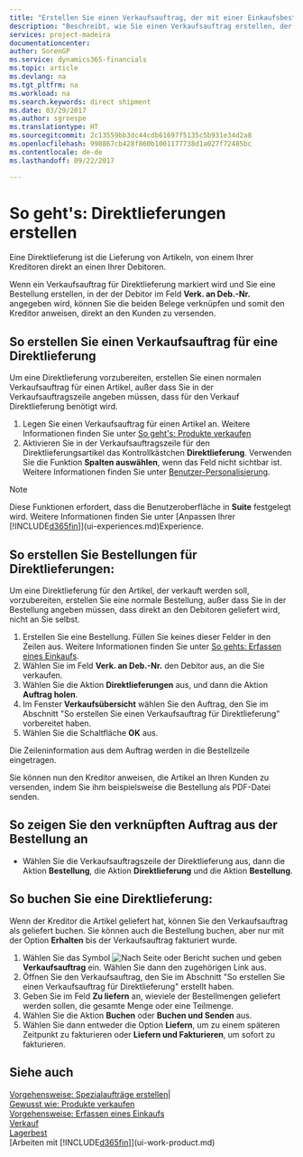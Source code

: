 ```yaml
---
title: "Erstellen Sie einen Verkaufsauftrag, der mit einer Einkaufsbestellung für eine direkte Lieferung verknüpft ist| Microsoft Docs"
description: "Beschreibt, wie Sie einen Verkaufsauftrag erstellen, der mit einer Bestellung verknüpft ist, um sicherzustellen, dass die Artikel vom Kreditor direkt an den Debitor versendet werden"
services: project-madeira
documentationcenter: 
author: SorenGP
ms.service: dynamics365-financials
ms.topic: article
ms.devlang: na
ms.tgt_pltfrm: na
ms.workload: na
ms.search.keywords: direct shipment
ms.date: 03/29/2017
ms.author: sgroespe
ms.translationtype: HT
ms.sourcegitcommit: 2c13559bb3dc44cdb61697f5135c5b931e34d2a8
ms.openlocfilehash: 990867cb428f860b1001177738d1a027f72485bc
ms.contentlocale: de-de
ms.lasthandoff: 09/22/2017

---
```

# <a name="how-to-make-drop-shipments"></a>So geht's: Direktlieferungen erstellen
Eine Direktlieferung ist die Lieferung von Artikeln, von einem Ihrer Kreditoren direkt an einen Ihrer Debitoren.

Wenn ein Verkaufsauftrag für Direktlieferung markiert wird und Sie eine Bestellung erstellen, in der der Debitor im Feld **Verk. an Deb.-Nr.** angegeben wird, können Sie die beiden Belege verknüpfen und somit den Kreditor anweisen, direkt an den Kunden zu versenden.

## <a name="to-create-a-sales-order-for-drop-shipment"></a>So erstellen Sie einen Verkaufsauftrag für eine Direktlieferung
Um eine Direktlieferung vorzubereiten, erstellen Sie einen normalen Verkaufsauftrag für einen Artikel, außer dass Sie in der Verkaufsauftragszeile angeben müssen, dass für den Verkauf Direktlieferung benötigt wird.

1. Legen Sie einen Verkaufsauftrag für einen Artikel an. Weitere Informationen finden Sie unter [So geht's: Produkte verkaufen](sales-how-sell-products.md)
2. Aktivieren Sie in der Verkaufsauftragszeile für den Direktlieferungsartikel das Kontrollkästchen **Direktlieferung**. Verwenden Sie die Funktion **Spalten auswählen**, wenn das Feld nicht sichtbar ist. Weitere Informationen finden Sie unter [Benutzer-Personalisierung](ui-user-personalization.md).

> [!NOTE]  
>   Diese Funktionen erfordert, dass die Benutzeroberfläche in **Suite** festgelegt wird. Weitere Informationen finden Sie unter [Anpassen Ihrer [!INCLUDE[d365fin](includes/d365fin_md.md)]](ui-experiences.md)Experience.

## <a name="to-create-the-purchase-order-for-drop-shipment"></a>So erstellen Sie Bestellungen für Direktlieferungen:
Um eine Direktlieferung für den Artikel, der verkauft werden soll, vorzubereiten, erstellen Sie eine normale Bestellung, außer dass Sie in der Bestellung angeben müssen, dass direkt an den Debitoren geliefert wird, nicht an Sie selbst.

1. Erstellen Sie eine Bestellung. Füllen Sie keines dieser Felder in den Zeilen aus. Weitere Informationen finden Sie unter [So gehts: Erfassen eines Einkaufs](purchasing-how-record-purchases.md).
2. Wählen Sie im Feld **Verk. an Deb.-Nr.** den Debitor aus, an die Sie verkaufen.
3. Wählen Sie die Aktion **Direktlieferungen** aus, und dann die Aktion **Auftrag holen**.
4. Im Fenster **Verkaufsübersicht** wählen Sie den Auftrag, den Sie im Abschnitt "So erstellen Sie einen Verkaufsauftrag für Direktlieferung" vorbereitet haben.
5. Wählen Sie die Schaltfläche **OK** aus.

Die Zeileninformation aus dem Auftrag werden in die Bestellzeile eingetragen.

Sie können nun den Kreditor anweisen, die Artikel an Ihren Kunden zu versenden, indem Sie ihm beispielsweise die Bestellung als PDF-Datei senden.     

## <a name="to-view-the-linked-purchase-order-from-the-sales-order"></a>So zeigen Sie den verknüpften Auftrag aus der Bestellung an
* Wählen Sie die Verkaufsauftragszeile der Direktlieferung aus, dann die Aktion **Bestellung**, die Aktion **Direktlieferung** und die Aktion **Bestellung**.

## <a name="to-post-a-drop-shipment"></a>So buchen Sie eine Direktlieferung:
Wenn der Kreditor die Artikel geliefert hat, können Sie den Verkaufsauftrag als geliefert buchen. Sie können auch die Bestellung buchen, aber nur mit der Option **Erhalten** bis der Verkaufsauftrag fakturiert wurde.

1. Wählen Sie das Symbol ![Nach Seite oder Bericht suchen](media/ui-search/search_small.png "Nach Seite oder Bericht suchen") und geben **Verkaufsauftrag** ein. Wählen Sie dann den zugehörigen Link aus.
2. Öffnen Sie den Verkaufsauftrag, den Sie im Abschnitt "So erstellen Sie einen Verkaufsauftrag für Direktlieferung" erstellt haben.
3. Geben Sie im Feld **Zu liefern** an, wieviele der Bestellmengen geliefert werden sollen, die gesamte Menge oder eine Teilmenge.
4. Wählen Sie die Aktion **Buchen** oder **Buchen und Senden** aus.
5. Wählen Sie dann entweder die Option **Liefern**, um zu einem späteren Zeitpunkt zu fakturieren oder **Liefern und Fakturieren**, um sofort zu fakturieren.

## <a name="see-also"></a>Siehe auch
[Vorgehensweise: Spezialaufträge erstellen](sales-how-to-create-special-orders.md)|  
[Gewusst wie: Produkte verkaufen](sales-how-sell-products.md)  
[Vorgehensweise: Erfassen eines Einkaufs](purchasing-how-record-purchases.md)  
[Verkauf](sales-manage-sales.md)  
[Lagerbest](inventory-manage-inventory.md)  
[Arbeiten mit [!INCLUDE[d365fin](includes/d365fin_md.md)]](ui-work-product.md)

